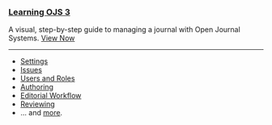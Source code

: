
### [Learning OJS 3](learning-ojs/en/)

A visual, step-by-step guide to managing a journal with Open Journal Systems. [View Now](learning-ojs/en/)

---

- [Settings](learning-ojs/en/journal-setup.md)
- [Issues](learning-ojs/en/issues.md)
- [Users and Roles](learning-ojs/en/users-and-roles.md)
- [Authoring](learning-ojs/en/authoring.md)
- [Editorial Workflow](learning-ojs/en/editorial-workflow.md)
- [Reviewing](learning-ojs/en/reviewing.md)
- ... and [more](learning-ojs/en/).
